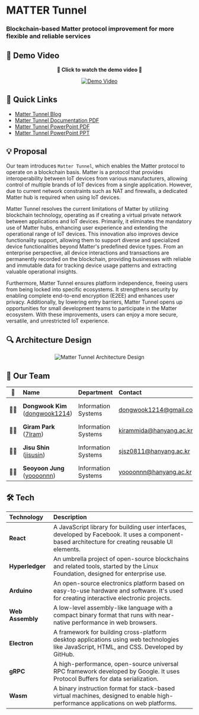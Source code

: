 # MATTER Tunnel
### Blockchain-based Matter protocol improvement for more flexible and reliable services

## 🎥 Demo Video
<div align="center">

**🔽 Click to watch the demo video 🔽**

[![Demo Video](https://github.com/user-attachments/assets/f567cf25-6758-4c71-8298-30d3715ec25f)](https://youtu.be/oe0lZCAcnCs?feature=shared)

</div>

## 📑 Quick Links
- [Matter Tunnel Blog](https://youthful-droplet-e06.notion.site/Matter-Tunnel-1545a1fed2888030be63ff7a2616462c?pvs=4)
- [Matter Tunnel Documentation PDF](https://github.com/Winter-Zzzz/Documents/blob/d7074e281edaa190a78078e33c0782f647e3b8b8/Matter_Tunnel.pdf)
- [Matter Tunnel PowerPoint PDF]()
- [Matter Tunnel PowerPoint PPT]()

## 💡 Proposal

Our team introduces `Matter Tunnel`, which enables the Matter protocol to operate on a blockchain basis. Matter is a protocol that provides interoperability between IoT devices from various manufacturers, allowing control of multiple brands of IoT devices from a single application. However, due to current network constraints such as NAT and firewalls, a dedicated Matter hub is required when using IoT devices.

Matter Tunnel resolves the current limitations of Matter by utilizing blockchain technology, operating as if creating a virtual private network between applications and IoT devices. Primarily, it eliminates the mandatory use of Matter hubs, enhancing user experience and extending the operational range of IoT devices. This innovation also improves device functionality support, allowing them to support diverse and specialized device functionalities beyond Matter's predefined device types. From an enterprise perspective, all device interactions and transactions are permanently recorded on the blockchain, providing businesses with reliable and immutable data for tracking device usage patterns and extracting valuable operational insights.

Furthermore, Matter Tunnel ensures platform independence, freeing users from being locked into specific ecosystems. It strengthens security by enabling complete end-to-end encryption (E2EE) and enhances user privacy. Additionally, by lowering entry barriers, Matter Tunnel opens up opportunities for small development teams to participate in the Matter ecosystem. With these improvements, users can enjoy a more secure, versatile, and unrestricted IoT experience.

## 🔍 Architecture Design
<div align="center">

![Matter Tunnel Architecture Design](https://github.com/user-attachments/assets/a4f42afd-8f60-4e90-a02d-409d7cf201d5)

</div>

## 👥 Our Team

| 👤 | Name | Department | Contact | Role |
|:---:|:---|:---|:---|:---|
| 👨‍💻 | **Dongwook Kim** ([dongwook1214](https://github.com/dongwook1214)) | Information Systems | dongwook1214@gmail.com | PM, Blockchain Developer |
| 👩‍💻 | **Giram Park** ([7lram](https://github.com/7lram)) | Information Systems | kirammida@hanyang.ac.kr | Embedded Developer |
| 👩‍💻 | **Jisu Shin** ([jisusin](https://github.com/jisusin)) | Information Systems | sjsz0811@hanyang.ac.kr | Design, Front-end Developer |
| 👩‍💻 | **Seoyoon Jung** ([yoooonnn](https://github.com/yoooonnn)) | Information Systems | yoooonnn@hanyang.ac.kr | AI Developer |

## 🛠️ Tech 

| Technology | Description |
|:---|:---|
| **React** | A JavaScript library for building user interfaces, developed by Facebook. It uses a component-based architecture for creating reusable UI elements. |
| **Hyperledger** | An umbrella project of open-source blockchains and related tools, started by the Linux Foundation, designed for enterprise use. |
| **Arduino** | An open-source electronics platform based on easy-to-use hardware and software. It's used for creating interactive electronic projects. |
| **Web Assembly** | A low-level assembly-like language with a compact binary format that runs with near-native performance in web browsers. |
| **Electron** | A framework for building cross-platform desktop applications using web technologies like JavaScript, HTML, and CSS. Developed by GitHub. |
| **gRPC** | A high-performance, open-source universal RPC framework developed by Google. It uses Protocol Buffers for data serialization. |
| **Wasm** | A binary instruction format for stack-based virtual machines, designed to enable high-performance applications on web platforms. |